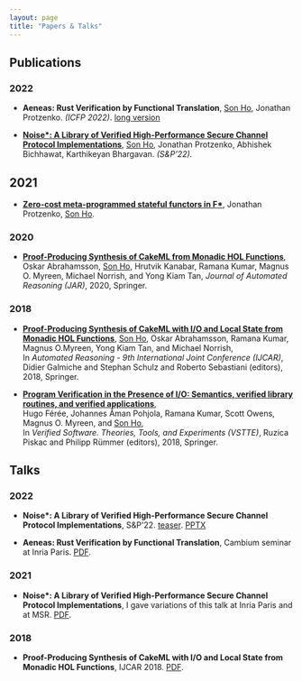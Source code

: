 ```yaml
---
layout: page
title: "Papers & Talks"
---
```


## Publications

### 2022

* **Aeneas: Rust Verification by Functional Translation**,
  <ins>Son Ho</ins>, Jonathan Protzenko. *(ICFP 2022)*.
  [long version](https://arxiv.org/abs/2206.07185)

* [**Noise\*: A Library of Verified High-Performance Secure Channel Protocol Implementations**](https://eprint.iacr.org/2022/607.pdf),
  <ins>Son Ho</ins>, Jonathan Protzenko, Abhishek Bichhawat, Karthikeyan Bhargavan. *(S&P’22).*

## 2021

* [**Zero-cost meta-programmed stateful functors in F\***](https://arxiv.org/abs/2102.01644),
  Jonathan Protzenko, <ins>Son Ho</ins>.


### 2020

* [**Proof-Producing Synthesis of CakeML from Monadic HOL Functions**](https://rdcu.be/b4FrU),
  Oskar Abrahamsson, <ins>Son Ho</ins>, Hrutvik Kanabar, Ramana Kumar, Magnus O. Myreen, Michael Norrish, and Yong Kiam Tan,
  *Journal of Automated Reasoning (JAR)*, 2020, Springer.

### 2018

* [**Proof-Producing Synthesis of CakeML with I/O and Local State from Monadic HOL Functions**](https://cakeml.org/ijcar18.pdf),
  <ins>Son Ho</ins>, Oskar Abrahamsson, Ramana Kumar, Magnus O.Myreen, Yong Kiam Tan, and Michael Norrish,  
  In *Automated Reasoning - 9th International Joint Conference (IJCAR)*, Didier Galmiche and Stephan Schulz and Roberto Sebastiani (editors), 2018, Springer.  


* [**Program Verification in the Presence of I/O: Semantics, verified library routines, and verified applications**](https://cakeml.org/vstte18.pdf),  
  Hugo Férée, Johannes Åman Pohjola, Ramana Kumar, Scott Owens, Magnus O. Myreen, and <ins>Son Ho</ins>,  
  In *Verified Software. Theories, Tools, and Experiments (VSTTE)*, Ruzica Piskac and Philipp Rümmer (editors), 2018, Springer.

## Talks

### 2022

* **Noise\*: A Library of Verified High-Performance Secure Channel Protocol Implementations**,
  S&P'22. [teaser](https://www.youtube.com/watch?v=sjksMiK3If8). [PPTX](papers/2022-05-23-noise-star-sp.pptx)

* **Aeneas: Rust Verification by Functional Translation**,
  Cambium seminar at Inria Paris. [PDF](http://cambium.inria.fr/seminaires/transparents/20220516.Son.Ho.pdf).

### 2021 
* **Noise\*: A Library of Verified High-Performance Secure Channel Protocol Implementations**,
  I gave variations of this talk at Inria Paris and at MSR. [PDF](http://cambium.inria.fr/seminaires/transparents/20210927.Son.Ho.pdf).
  

### 2018

* **Proof-Producing Synthesis of CakeML with I/O and Local State from Monadic HOL Functions**, IJCAR 2018. [PDF](https://easychair.org/smart-slide/slide/vkLp#).
